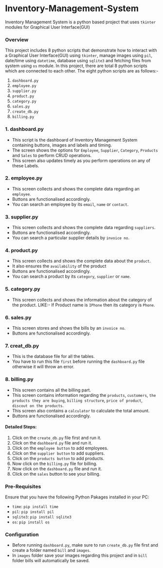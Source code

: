 # Inventory-Management-System
Inventory Management System is a python based project that uses `tkinter` modules for Graphical User Interface(GUI)



### Overview
This project includes 8 python scripts that demonstrate how to interact with a Graphical User Interface(GUI) using `tkinter`, manage images using `pil`, date/time using `datetime`, database using `sqlite3` and fetching files from system using `os` module. In this project, there are total 8 python scripts which are connected to each other. The eight python scripts are as follows:-
1. `dashboard.py`
2. `employee.py`
3. `supplier.py`
4. `product.py`
5. `category.py`
6. `sales.py`
7. `create_db.py`
8. `billing.py`

### 1. dashboard.py
- This script is the dashboard of Inventory Management System containing buttons, images and labels and timing.
- The screen shows the options for `Employee`, `Supplier`, `Category`, `Products` and `Sales` to perform CRUD operations.
- This screen also updates timely as you perform operations on any of these Labels.


### 2. employee.py
- This screen collects and shows the complete data regarding an `employee`.
- Buttons are functionalised accordingly.
- You can search an employee by its `email`, `name` or `contact`.



### 3. supplier.py
- This screen collects and shows the complete data regarding `suppliers`.
- Buttons are functionalised accordingly.
- You can search a particular supplier details by `invoice no`.


### 4. product.py
- This screen collects and shows the complete data about the `product`.
- It also ensures the `availability` of the product
- Buttons are functionalised accordingly.
- You can search a product by its `category`, `supplier` or `name`.



### 5. category.py
- This screen collects and shows the information about the category of the product. LIKE:- If Product name is `IPhone` then its category is `Phone`.

### 6. sales.py
- This screen stores and shows the bills by an `invoice no`.
- Buttons are functionalised accordingly.


### 7. creat_db.py
- This is the database file for all the tables.
- You have to run this file `first` before running the `dashboard.py` file otherwise it will throw an error.

### 8. billing.py
- This screen contains all the billing part.
- This screen contains information regarding the `products`, `customers`, `the products they are buying`, `billing structure`, `price of product`, `discout on the products`.
- This screen also contains a `calculator` to calculate the total amount.
- Buttons are functionalised accordingly.


#### Detailed Steps:
1. Click on the `create_db.py` file first and run it.
2. Click on the `dashboard.py` file and run it.
3. Click on the `employee button` to add employees.
4. Click on the `supplier button` to add suppliers.
5. Click on the `products button` to add products.
6. Now click on the `billing.py` file for billing.
7. Now click on the `dashboard.py` file and run it.
8. Click on the `sales` button to see your billing.

### Pre-Requisites
Ensure that you have the following Python Pakages installed in your PC:
- `time`: `pip install time`
- `pil`: `pip install pil`
- `sqlite3`: `pip install sqlite3`
- `os`: `pip install os`

### Configuration
- Before running `dashboard.py`, make sure to run `create_db.py` file first and create a folder named `bill` and `images`.
- In `images` folder save your images regarding this project and in `bill` folder bills will automatically be saved.
